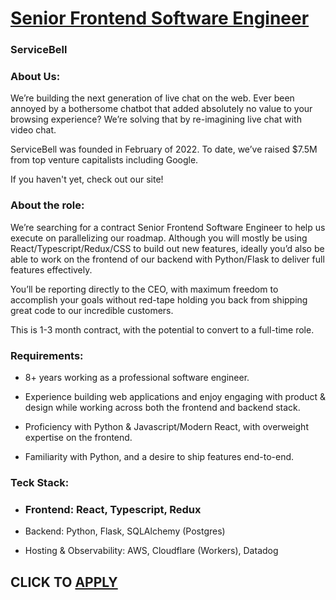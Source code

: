 # [Senior Frontend Software Engineer](https://www.remotewlb.com/apply/senior-frontend-software-engineer-76146)  
### ServiceBell  
####  

### **About Us:**

We’re building the next generation of live chat on the web. Ever been annoyed by a bothersome chatbot that added absolutely no value to your browsing experience? We’re solving that by re-imagining live chat with video chat.

ServiceBell was founded in February of 2022. To date, we’ve raised $7.5M from top venture capitalists including Google.

If you haven't yet, check out our site!

###  **About the role:**

We’re searching for a contract Senior Frontend Software Engineer to help us execute on parallelizing our roadmap. Although you will mostly be using React/Typescript/Redux/CSS to build out new features, ideally you’d also be able to work on the frontend of our backend with Python/Flask to deliver full features effectively.

You’ll be reporting directly to the CEO, with maximum freedom to accomplish your goals without red-tape holding you back from shipping great code to our incredible customers.

This is 1-3 month contract, with the potential to convert to a full-time role.

### Requirements:

  * 8+ years working as a professional software engineer.

  * Experience building web applications and enjoy engaging with product & design while working across both the frontend and backend stack.

  * Proficiency with Python & Javascript/Modern React, with overweight expertise on the frontend.

  * Familiarity with Python, and a desire to ship features end-to-end.

###  **Teck Stack:**

  * ### Frontend: React, Typescript, Redux

  * Backend: Python, Flask, SQLAlchemy (Postgres)

  * Hosting & Observability: AWS, Cloudflare (Workers), Datadog

  
## CLICK TO [APPLY](https://www.remotewlb.com/apply/senior-frontend-software-engineer-76146)

